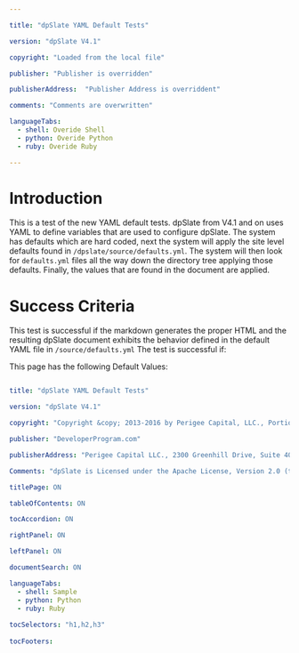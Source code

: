 ```yaml
---

title: "dpSlate YAML Default Tests"

version: "dpSlate V4.1"

copyright: "Loaded from the local file"

publisher: "Publisher is overridden"

publisherAddress:  "Publisher Address is overriddent"

comments: "Comments are overwritten"

languageTabs:
  - shell: Overide Shell
  - python: Overide Python
  - ruby: Overide Ruby

---
```


# Introduction 

This is a test of the new YAML default tests.  dpSlate from V4.1 and on uses YAML to define variables that are used to configure dpSlate.  The system has defaults which are hard coded, next the system will apply the site level defaults found in `/dpslate/source/defaults.yml`.  The system will then look for `defaults.yml` files all the way down the directory tree applying those defaults.  Finally, the values that are found in the document are applied.

# Success Criteria

This test is successful if the markdown generates the proper HTML and the resulting dpSlate document exhibits the behavior defined in the default YAML file in `/source/defaults.yml`  The test is successful if:

This page has the following Default Values:

```yml

title: "dpSlate YAML Default Tests"

version: "dpSlate V4.1" 

copyright: "Copyright &copy; 2013-2016 by Perigee Capital, LLC., Portions Copyright 2008-2013 by Concur Technologies, Inc. All Rights Reserved."

publisher: "DeveloperProgram.com"

publisherAddress: "Perigee Capital LLC., 2300 Greenhill Drive, Suite 400, Round Rock, TX 78664, USA"

Comments: "dpSlate is Licensed under the Apache License, Version 2.0 (the License); you may not use this file except in compliance with the License. You may obtain a copy of the License on the site http://www.apache.org at /licenses/LICENSE-2.0.  Unless required by applicable law or agreed to in writing, the dpSlate software distributed under the License is distributed on an AS IS BASIS, WITHOUT WARRANTIES OR CONDITIONS OF ANY KIND, either express or implied. See the License for the specific language governing permissions and limitations under the License.  The Perigee Capital, DevelopProgram.com, DP.com, dpSlate, and the dp.com Logo are trademarks of Perigee Capital, LLC."

titlePage: ON

tableOfContents: ON

tocAccordion: ON

rightPanel: ON

leftPanel: ON

documentSearch: ON

languageTabs:
  - shell: Sample
  - python: Python
  - ruby: Ruby
  
tocSelectors: "h1,h2,h3"
  
tocFooters:

```
